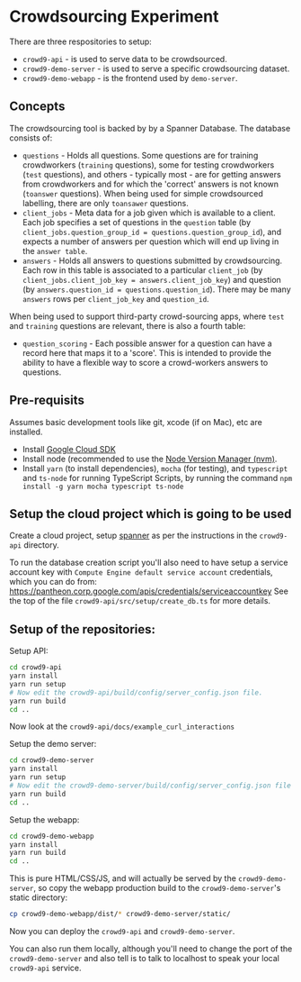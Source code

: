 # Crowdsourcing Experiment

There are three respositories to setup:

* `crowd9-api` - is used to serve data to be crowdsourced.
* `crowd9-demo-server` - is used to serve a specific crowdsourcing dataset.
* `crowd9-demo-webapp` - is the frontend used by `demo-server`.

## Concepts

The crowdsourcing tool is backed by by a Spanner Database. The database consists
of:

* `questions` - Holds all questions. Some questions are for training crowdworkers (`training` questions), some for testing crowdworkers (`test` questions), and others - typically most - are for getting answers from crowdworkers and for which the 'correct' answers is not known (`toanswer` questions). When being used for simple crowdsourced labelling, there are only `toansawer` questions.
* `client_jobs` - Meta data for a job given which is available to a client. Each job specifies a set of questions in the `question` table (by `client_jobs.question_group_id = questions.question_group_id`), and expects a number of answers per question which will end up living in the `answer table`.
* `answers` - Holds all answers to questions submitted by crowdsourcing. Each row in this table is associated to a particular `client_job` (by `client_jobs.client_job_key = answers.client_job_key`) and question (by `answers.question_id = questions.question_id`). There may be many `answers` rows per `client_job_key` and `question_id`.

When being used to support third-party crowd-sourcing apps, where `test` and `training` questions are relevant, there is also a fourth table:

* `question_scoring` - Each possible answer for a question can have a record here that maps it to a 'score'. This is intended to provide the ability to have a flexible way to score a crowd-workers answers to questions.


## Pre-requisits

Assumes basic development tools like git, xcode (if on Mac), etc are installed.

* Install [Google Cloud SDK](https://cloud.google.com/sdk/)
* Install node (recommended to use the [Node Version Manager (nvm)](https://github.com/creationix/nvm/blob/master/README.md#installation).
* Install `yarn` (to install dependencies), `mocha` (for testing), and `typescript` and `ts-node` for running TypeScript Scripts, by running the command `npm install -g yarn mocha typescript ts-node`


## Setup the cloud project which is going to be used

Create a cloud project, setup
[spanner](https://pantheon.corp.google.com/spanner/instances/crowdsource/databases)
as per the instructions in the `crowd9-api` directory.

To run the database creation script you'll also need to have setup a service
account key with `Compute Engine default service account` credentials, which
you can do from:
https://pantheon.corp.google.com/apis/credentials/serviceaccountkey
See the top of the file `crowd9-api/src/setup/create_db.ts` for more details.



## Setup of the repositories:

Setup API:

```bash
cd crowd9-api
yarn install
yarn run setup
# Now edit the crowd9-api/build/config/server_config.json file.
yarn run build
cd ..
```

Now look at the `crowd9-api/docs/example_curl_interactions`


Setup the demo server:

```bash
cd crowd9-demo-server
yarn install
yarn run setup
# Now edit the crowd9-demo-server/build/config/server_config.json file
yarn run build
cd ..
```


Setup the webapp:

```bash
cd crowd9-demo-webapp
yarn install
yarn run build
cd ..
```

This is pure HTML/CSS/JS, and will actually be served by the
`crowd9-demo-server`, so copy the webapp production build to the
`crowd9-demo-server`'s static directory:

```bash
cp crowd9-demo-webapp/dist/* crowd9-demo-server/static/
```

Now you can deploy the `crowd9-api` and `crowd9-demo-server`.

You can also run them locally, although you'll need to change the port of
the `crowd9-demo-server` and also tell is to talk to localhost to speak your
local `crowd9-api` service.

